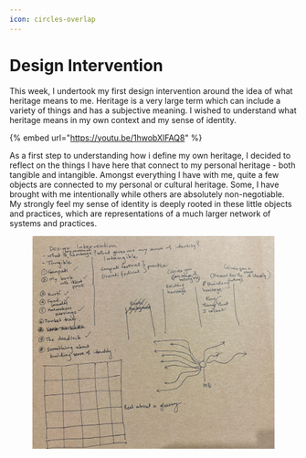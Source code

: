 ```yaml
---
icon: circles-overlap
---
```


# Design Intervention

This week, I undertook my first design intervention around the idea of what heritage means to me. Heritage is a very large term which can include a variety of things and has a subjective meaning. I wished to understand what heritage means in my own context and my sense of identity.&#x20;



{% embed url="https://youtu.be/1hwobXlFAQ8" %}

As a first step to understanding how i define my own heritage, I decided to reflect on the things I have here that connect to my personal heritage - both tangible and intangible. Amongst everything I have with me, quite a few objects are connected to my personal or cultural heritage. Some, I have brought with me intentionally while others are absolutely non-negotiable. My strongly feel my sense of identity is deeply rooted in these little objects and practices, which are representations of a much larger network of systems and practices.



<figure><img src="../../../.gitbook/assets/WhatsApp Image 2024-11-03 at 23.46.57_e94e1a50.jpg" alt="" width="563"><figcaption></figcaption></figure>

